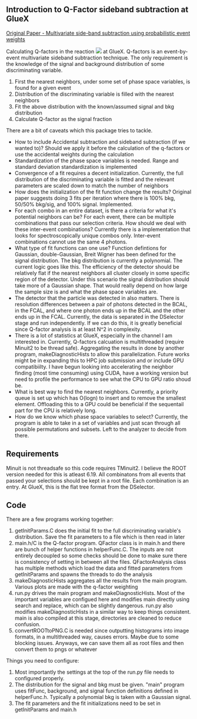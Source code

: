 ## Introduction to Q-Factor sideband subtraction at GlueX
[Original Paper - Multivariate side-band subtraction using probabilistic event weights](https://arxiv.org/pdf/0809.2548.pdf)


Calculating Q-factors in the reaction <img src="https://render.githubusercontent.com/render/math?math=\gamma p\rightarrow\pi^0\eta p \rightarrow 4\gamma p"> at GlueX.
Q-factors is an event-by-event multivariate sideband subtraction technique. The only requirement is the knowledge of the signal and background distribution of some discriminating variable. 
1. First the nearest neighbors, under some set of phase space variables, is found for a given event
2. Distribution of the discriminating variable is filled with the nearest neighbors
3. Fit the above distribution with the known/assumed signal and bkg distribution
4. Calculate Q-factor as the signal fraction

There are a bit of caveats which this package tries to tackle. 
- How to include Accidental subtraction and sideband subtraction (if we wanted to)? Should we apply it before the calculation of the q-factors or use the accidental weights during the calculation
- Standardization of the phase space variables is needed. Range and standard deviation standardization is implemented
- Convergence of a fit requires a decent initialization. Currently, the full distribution of the discriminating variable is fitted and the relevant parameters are scaled down to match the number of neighbors
- How does the initialization of the fit function change the results? Original paper suggests doing 3 fits per iteration where there is 100% bkg, 50/50% bkg/sig, and 100% signal. Implemented.
- For each combo in an entire dataset, is there a criteria for what it's potential neighbors can be? For each event, there can be multiple combinations that pass our selection criteria. How should we deal with these inter-event combinations? Currently there is a implementation that looks for spectroscopically unique combos only. Inter-event combinations cannot use the same 4 photons.
- What type of fit functions can one use? Function defintions for Gaussian, double-Gaussian, Breit Wigner has been defined for the signal distribution. The bkg distribution is currently a polynomial. The current logic goes like this. The efficiency of the detector should be relatively flat if the nearest neighbors all cluster closely in some specific region of the detector. Under this scenario the signal distribution should take more of a Gaussian shape. That would really depend on how large the sample size is and what the phase space variables are.
- The detector that the particle was detected in also matters. There is resolution differences between a pair of photons detected in the BCAL, in the FCAL, and where one photon ends up in the BCAL and the other ends up in the FCAL. Currently, the data is separated in the DSelector stage and run independently. If we can do this, it is greatly beneficial since Q-factor analysis is at least N^2 in complexity.
- There is a lot of statistics at GlueX, especially in the channel I am interested in. Currently, Q-factors calcuation is multithreaded (require Minuit2 to be thread safe). Aggregating the results in done by another program, makeDiagnosticHists to allow this parallelization. Future works might be in expanding this to HPC job submission and or include GPU compatibiilty. I have begun looking into accelerating the neighbor finding (most time consuming) using CUDA, have a working version but need to profile the performance to see what the CPU to GPU ratio shoud be. 
- What is best way to find the nearest neighbors. Currently, a priority queue is set up which has O(logn) to insert and to remove the smallest element. Offloading this to a GPU could be beneficial if the sequentail part for the CPU is relatively long.
- How do we know which phase space variables to select? Currently, the program is able to take in a set of variables and just scan through all possible permutations and subsets. Left to the analyzer to decide from there.

## Requirements
Minuit is not threadsafe so this code requires TMinuit2. I believe the ROOT version needed for this is atleast 6.19.
All combinatons from all events that passed your selections should be kept in a root file. Each combination is an entry. At GlueX, this is the flat tree format from the DSelector.  

## Code
There are a few programs working together:
1. getInitParams.C does the initial fit to the full discriminating variable's distribution. Save the fit parameters to a file which is then read in later
2. main.h/C is the Q-factor program. QFactor class is in main.h and there are bunch of helper functions in helperFunc.C. The inputs are not entirely decoupled so some checks should be done to make sure there is consistency of setting in between all the files. QFactorAnalysis class has multiple methods which load the data and fitted parameters from getInitParams and spawns the threads to do the analysis
3. makeDiagnosticHists aggregates all the results from the main program. Various plots are made with the q-factor weighting
4. run.py drives the main program and makeDiagnosticHists. Most of the important variables are configued here and modifies main directly using search and replace, which can be slightly dangerous. run.py also modifies makeDiagnosticHists in a similar way to keep things consistent. main is also compiled at this stage, directories are cleaned to reduce confusion. 
5. convertROOTtoPNG.C is needed since outputting histograms into image formats, in a multithreaded way, causes errors. Maybe due to some blocking issues. Anyways, we can save them all as root files and then convert them to pngs or whatever

Things you need to configure:
1. Most importantly the settings at the top of the run.py file needs to configured properly.
2. The distribution for the signal and bkg must be given. "main" program uses fitFunc, background, and signal function definitions defined in helperFunc.h. Typically a polynomial bkg is taken with a Gaussian signal.  
3. The fit parameters and the fit initializations need to be set in getInitParams and main.h
